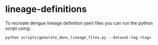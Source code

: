 # lineage-definitions

To recreate dengue lineage definition yaml files you can run the python script using:

```
python scripts/generate_denv_lineage_files.py --dataset-tag <tag>
```